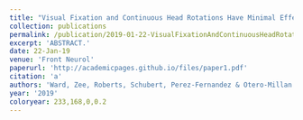```yaml
---
title: "Visual Fixation and Continuous Head Rotations Have Minimal Effect on Set-Point Adaptation to Magnetic Vestibular Stimulation."
collection: publications
permalink: /publication/2019-01-22-VisualFixationAndContinuousHeadRotationsHaveMinimalEffectOnSet_
excerpt: 'ABSTRACT.'
date: 22-Jan-19
venue: 'Front Neurol'
paperurl: 'http://academicpages.github.io/files/paper1.pdf'
citation: 'a'
authors: 'Ward, Zee, Roberts, Schubert, Perez-Fernandez & Otero-Millan'
year: '2019'
coloryear: 233,168,0,0.2
---
```


